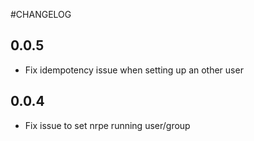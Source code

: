 #CHANGELOG

## 0.0.5

* Fix idempotency issue when setting up an other user

## 0.0.4

* Fix issue to set nrpe running user/group

